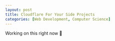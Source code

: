 ```yaml
---
layout: post
title: Cloudflare For Your Side Projects
categories: [Web Development, Computer Science]
---
```

Working on this right now 📝
